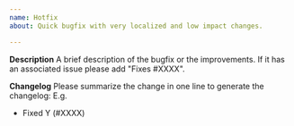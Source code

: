 ```yaml
---
name: Hotfix
about: Quick bugfix with very localized and low impact changes.

---
```


**Description**
A brief description of the bugfix or the improvements.
If it has an associated issue please add "Fixes #XXXX".

**Changelog**
Please summarize the change in one line to generate the changelog:
E.g.
- Fixed Y (#XXXX)
